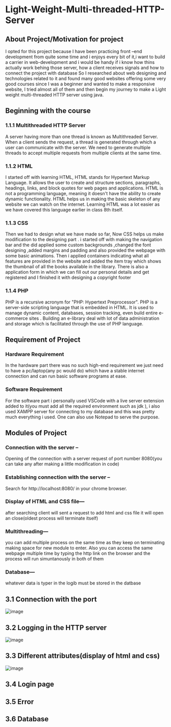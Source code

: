 # Light-Weight-Multi-threaded-HTTP-Server
## About Project/Motivation for project
I opted for this project because I have been practicing front –end development from quite some time and i enjoys every bit of it,i want to build a carrier in web-development and i would be handy if i know how thins actually work behing those server, how a client receives signals and how to connect the project with database
So I researched about web designing and technologies related to it and found many good websites offering some very good courses since I was a beginner and wanted to make a responsive website, I tried almost all of them and then begin my journey to make a Light weight multi-threaded HTTP server using java.

## Beginning with the course
### 1.1.1 Multithreaded HTTP Server 
A server having more than one thread is known as Multithreaded Server. When a client sends the request, a thread is generated through which a user can communicate with the server. We need to generate multiple threads to accept multiple requests from multiple clients at the same time. 

### 1.1.2 HTML
 I started off with learning HTML, HTML stands for Hypertext Markup Language. It allows the user to create and structure sections, paragraphs, headings, links, and block quotes for web pages and applications. HTML is not a programming language, meaning it doesn't have the ability to create dynamic functionality.
HTML helps us in making the basic skeleton of any website we can watch on the internet. Learning HTML was a lot easier as we have covered this language earlier in class 8th itself.

### 1.1.3 CSS
Then we had to design what we have made so far, Now CSS helps us make modification to the designing part . i started off with making the navigation bar and the did applied some custom backgrounds ,changed the font designing ,added margins and padding and also provided the webpage with some basic animations. Then i applied containers indicating what all features are provided in the website and added the item tray which shows the thumbnail of all the books available in the library. There is also a application form in which we can fill out our personal details and get registered and I finished it with designing a copyright footer

### 1.1.4 PHP
PHP is a recursive acronym for "PHP: Hypertext Preprocessor". PHP is a server-side scripting language that is embedded in HTML. It is used to manage dynamic content, databases, session tracking, even build entire e-commerce sites .
Building an e-library deal with lot of data administration and storage which is facilitated through the use of PHP language.


## Requirement of Project

### Hardware Requirement
In the hardware part there was no such high-end requirement we just need to have a pc/laptop(any pc would do) which have a stable internet connection and can run basic software programs at ease.
### Software Requirement
For the software part i personally used VSCode with a live server extension added to it(you must add all the required environment such as jdk ), i also used XAMPP server for connecting to my database and this was pretty much everything i used. One can also use Notepad to serve the purpose.

## Modules of Project
### Connection with the server –
Opening of the connection with a server request of port number 8080(you can take any after making a little modification in code)
### Establishing connection with the server –
Search for http://localhost:8080/ in your chrome browser.
### Display of HTML and CSS file—
after searching client will sent a request to add html and css file it will open an close(oldest process will terminate itself)
### Multithreading—
you can add multiple process on the same time as they keep on terminating making space for new module to enter. Also you can access the same webpage multiple time by typing the http link on the browser and the process will run simuntanously in both of them
### Database— 
whatever data is typer in the logib must be stored in the datbase

## 3.1 Connection with the port

![image](https://github.com/Shaksham-singhal/Light-Weight-Multi-threaded-HTTP-Server/assets/72217766/6e06f161-d267-4db0-ba23-dd4df1fbe4e1)



## 3.2 Logging in the HTTP server


![image](https://github.com/Shaksham-singhal/Light-Weight-Multi-threaded-HTTP-Server/assets/72217766/187f2f59-0b23-411d-a6cd-b19c2f5f3dd0)



## 3.3 Different attributes(display of html and css)

![image](https://github.com/Shaksham-singhal/Light-Weight-Multi-threaded-HTTP-Server/assets/72217766/a52695d8-6aa0-490b-a49e-c82c3300c49d)


## 3.4 Login page






## 3.5 Error





## 3.6 Database


















